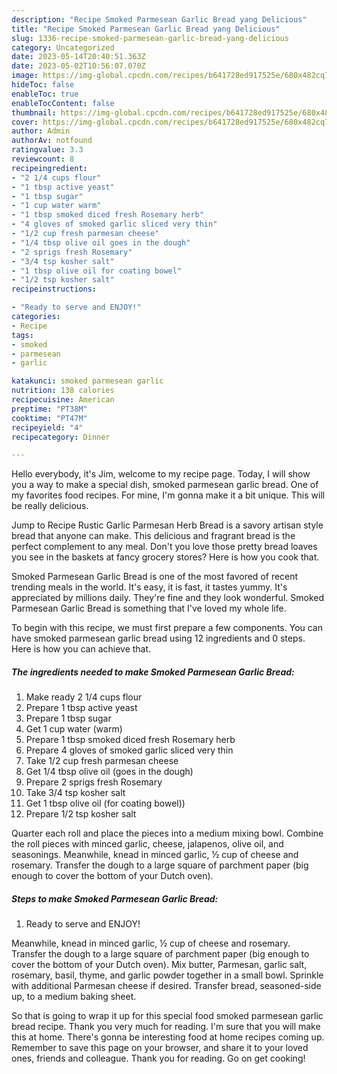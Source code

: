 ```yaml
---
description: "Recipe Smoked Parmesean Garlic Bread yang Delicious"
title: "Recipe Smoked Parmesean Garlic Bread yang Delicious"
slug: 1336-recipe-smoked-parmesean-garlic-bread-yang-delicious
category: Uncategorized
date: 2023-05-14T20:40:51.363Z
date: 2023-05-02T10:56:07.070Z
image: https://img-global.cpcdn.com/recipes/b641728ed917525e/680x482cq70/smoked-parmesean-garlic-bread-recipe-main-photo.jpg
hideToc: false
enableToc: true
enableTocContent: false
thumbnail: https://img-global.cpcdn.com/recipes/b641728ed917525e/680x482cq70/smoked-parmesean-garlic-bread-recipe-main-photo.jpg
cover: https://img-global.cpcdn.com/recipes/b641728ed917525e/680x482cq70/smoked-parmesean-garlic-bread-recipe-main-photo.jpg
author: Admin
authorAv: notfound
ratingvalue: 3.3
reviewcount: 8
recipeingredient:
- "2 1/4 cups flour"
- "1 tbsp active yeast"
- "1 tbsp sugar"
- "1 cup water warm"
- "1 tbsp smoked diced fresh Rosemary herb"
- "4 gloves of smoked garlic sliced very thin"
- "1/2 cup fresh parmesan cheese"
- "1/4 tbsp olive oil goes in the dough"
- "2 sprigs fresh Rosemary"
- "3/4 tsp kosher salt"
- "1 tbsp olive oil for coating bowel"
- "1/2 tsp kosher salt"
recipeinstructions:

- "Ready to serve and ENJOY!"
categories:
- Recipe
tags:
- smoked
- parmesean
- garlic

katakunci: smoked parmesean garlic 
nutrition: 138 calories
recipecuisine: American
preptime: "PT38M"
cooktime: "PT47M"
recipeyield: "4"
recipecategory: Dinner

---
```



Hello everybody, it's Jim, welcome to my recipe page. Today, I will show you a way to make a special dish, smoked parmesean garlic bread. One of my favorites food recipes. For mine, I'm gonna make it a bit unique. This will be really delicious.

Jump to Recipe Rustic Garlic Parmesan Herb Bread is a savory artisan style bread that anyone can make. This delicious and fragrant bread is the perfect complement to any meal. Don&#39;t you love those pretty bread loaves you see in the baskets at fancy grocery stores? Here is how you cook that.

Smoked Parmesean Garlic Bread is one of the most favored of recent trending meals in the world. It's easy, it is fast, it tastes yummy. It's appreciated by millions daily. They're fine and they look wonderful. Smoked Parmesean Garlic Bread is something that I've loved my whole life.


To begin with this recipe, we must first prepare a few components. You can have smoked parmesean garlic bread using 12 ingredients and 0 steps. Here is how you can achieve that.

<!--inarticleads1-->

##### The ingredients needed to make Smoked Parmesean Garlic Bread:

1. Make ready 2 1/4 cups flour
1. Prepare 1 tbsp active yeast
1. Prepare 1 tbsp sugar
1. Get 1 cup water (warm)
1. Prepare 1 tbsp smoked diced fresh Rosemary herb
1. Prepare 4 gloves of smoked garlic sliced very thin
1. Take 1/2 cup fresh parmesan cheese
1. Get 1/4 tbsp olive oil (goes in the dough)
1. Prepare 2 sprigs fresh Rosemary
1. Take 3/4 tsp kosher salt
1. Get 1 tbsp olive oil (for coating bowel))
1. Prepare 1/2 tsp kosher salt


Quarter each roll and place the pieces into a medium mixing bowl. Combine the roll pieces with minced garlic, cheese, jalapenos, olive oil, and seasonings. Meanwhile, knead in minced garlic, ½ cup of cheese and rosemary. Transfer the dough to a large square of parchment paper (big enough to cover the bottom of your Dutch oven). 

<!--inarticleads2-->

##### Steps to make Smoked Parmesean Garlic Bread:


1. Ready to serve and ENJOY!

Meanwhile, knead in minced garlic, ½ cup of cheese and rosemary. Transfer the dough to a large square of parchment paper (big enough to cover the bottom of your Dutch oven). Mix butter, Parmesan, garlic salt, rosemary, basil, thyme, and garlic powder together in a small bowl. Sprinkle with additional Parmesan cheese if desired. Transfer bread, seasoned-side up, to a medium baking sheet. 

So that is going to wrap it up for this special food smoked parmesean garlic bread recipe. Thank you very much for reading. I'm sure that you will make this at home. There's gonna be interesting food at home recipes coming up. Remember to save this page on your browser, and share it to your loved ones, friends and colleague. Thank you for reading. Go on get cooking!
